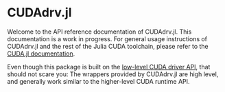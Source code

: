 # CUDAdrv.jl

Welcome to the API reference documentation of CUDAdrv.jl. This documentation is a work in
progress. For general usage instructions of CUDAdrv.jl and the rest of the Julia CUDA
toolchain, please refer to the [CUDA.jl documentation](https://juliagpu.gitlab.io/CUDA.jl/).

Even though this package is built on the [low-level CUDA driver
API](http://docs.nvidia.com/cuda/cuda-driver-api/), that should not scare you: The wrappers
provided by CUDAdrv.jl are high level, and generally work similar to the higher-level CUDA
runtime API.
